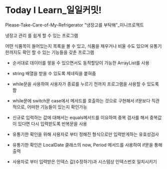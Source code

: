 # Today I Learn_일일커밋!

Please-Take-Care-of-My-Refrigerator
"냉장고를 부탁해"_미니프로젝트

냉장고 관리 를 쉽게 할 수 있는 프로그램

어떤 식품목이 들어있는지 목록을 볼 수 있고, 식품을 채우거나 비울 수도 있으며 유통기한까지도 확인 할 수 있는 기능들을 갖춘 프로그램

- 순서대로 데이터를 쌓을 수 있으면서도 동적할당이 가능한 ArrayList를 사용

- string 배열을 받을 수 있도록 제네릭을 붙혀줌

- while문을 사용하여 사용자가 종료를 누르기 전까지 프로그램을 사용할 수 있도록 함

- while문에 switch문 case에서 메서드를 호출하는 것으로 구현해서  if문보다 직관적으로, 어떠한 기능들이 있는지 확인가능

- 신규로 입력하는 값에 대해서는 equals메서드를 이요하여 중복 검사를 해서 중복값이 있다면 다시 입력받도록 반복문을 사용

-  유통기한 확인을 위해 사용자로 부터 정해진 형식으로만 입력받게하는 유효성검사

- 유통기한 확인은 LocalDate 클래스의 now, Period 메서드를 사용하여 if문을 통해 출력

- 사용자로 부터 입력받은 인덱스 값(수정하기)과 시스템상 인덱스번호 일치시키기
